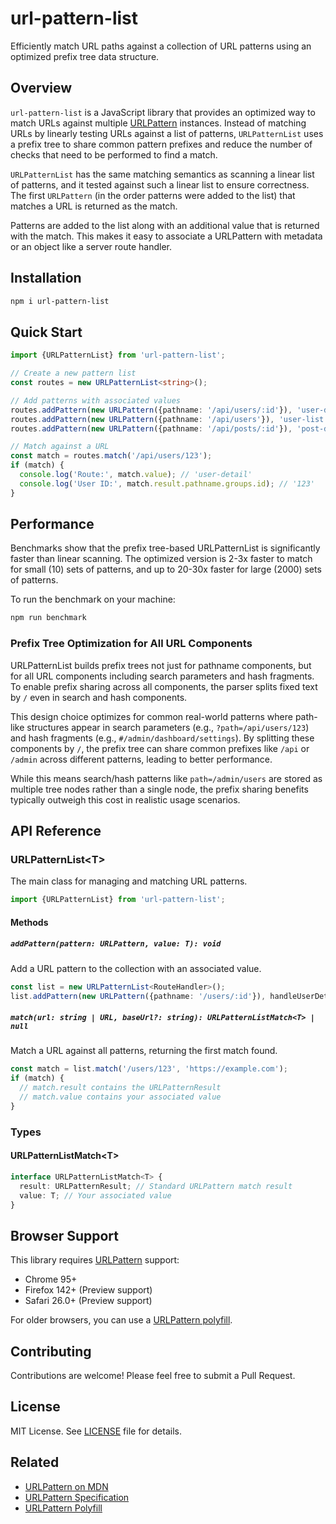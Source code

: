 # url-pattern-list

Efficiently match URL paths against a collection of URL patterns using an
optimized prefix tree data structure.

## Overview

`url-pattern-list` is a JavaScript library that provides an optimized way to
match URLs against multiple
[URLPattern](https://developer.mozilla.org/en-US/docs/Web/API/URLPattern)
instances. Instead of matching URLs by linearly testing URLs against a list of
patterns, `URLPatternList` uses a prefix tree to share common pattern prefixes
and reduce the number of checks that need to be performed to find a match.

`URLPatternList` has the same matching semantics as scanning a linear list of
patterns, and it tested against such a linear list to ensure correctness. The
first `URLPattern` (in the order patterns were added to the list) that matches a
URL is returned as the match.

Patterns are added to the list along with an additional value that is returned
with the match. This makes it easy to associate a URLPattern with metadata or an
object like a server route handler.

## Installation

```sh
npm i url-pattern-list
```

## Quick Start

```typescript
import {URLPatternList} from 'url-pattern-list';

// Create a new pattern list
const routes = new URLPatternList<string>();

// Add patterns with associated values
routes.addPattern(new URLPattern({pathname: '/api/users/:id'}), 'user-detail');
routes.addPattern(new URLPattern({pathname: '/api/users'}), 'user-list');
routes.addPattern(new URLPattern({pathname: '/api/posts/:id'}), 'post-detail');

// Match against a URL
const match = routes.match('/api/users/123');
if (match) {
  console.log('Route:', match.value); // 'user-detail'
  console.log('User ID:', match.result.pathname.groups.id); // '123'
}
```

## Performance

Benchmarks show that the prefix tree-based URLPatternList is significantly
faster than linear scanning. The optimized version is 2-3x faster to match for
small (10) sets of patterns, and up to 20-30x faster for large (2000) sets of
patterns.

To run the benchmark on your machine:

```sh
npm run benchmark
```

### Prefix Tree Optimization for All URL Components

URLPatternList builds prefix trees not just for pathname components, but for all
URL components including search parameters and hash fragments. To enable prefix
sharing across all components, the parser splits fixed text by `/` even in
search and hash components.

This design choice optimizes for common real-world patterns where path-like
structures appear in search parameters (e.g., `?path=/api/users/123`) and hash
fragments (e.g., `#/admin/dashboard/settings`). By splitting these components
by `/`, the prefix tree can share common prefixes like `/api` or `/admin`
across different patterns, leading to better performance.

While this means search/hash patterns like `path=/admin/users` are stored as
multiple tree nodes rather than a single node, the prefix sharing benefits
typically outweigh this cost in realistic usage scenarios.

## API Reference

### URLPatternList&lt;T&gt;

The main class for managing and matching URL patterns.

```ts
import {URLPatternList} from 'url-pattern-list';
```

#### Methods

##### `addPattern(pattern: URLPattern, value: T): void`

Add a URL pattern to the collection with an associated value.

```typescript
const list = new URLPatternList<RouteHandler>();
list.addPattern(new URLPattern({pathname: '/users/:id'}), handleUserDetail);
```

##### `match(url: string | URL, baseUrl?: string): URLPatternListMatch<T> | null`

Match a URL against all patterns, returning the first match found.

```typescript
const match = list.match('/users/123', 'https://example.com');
if (match) {
  // match.result contains the URLPatternResult
  // match.value contains your associated value
}
```

### Types

#### URLPatternListMatch&lt;T&gt;

```typescript
interface URLPatternListMatch<T> {
  result: URLPatternResult; // Standard URLPattern match result
  value: T; // Your associated value
}
```

## Browser Support

This library requires
[URLPattern](https://developer.mozilla.org/en-US/docs/Web/API/URLPattern)
support:

- Chrome 95+
- Firefox 142+ (Preview support)
- Safari 26.0+ (Preview support)

For older browsers, you can use a [URLPattern
polyfill](https://github.com/kenchris/urlpattern-polyfill).

## Contributing

Contributions are welcome! Please feel free to submit a Pull Request.

## License

MIT License. See [LICENSE](LICENSE) file for details.

## Related

- [URLPattern on
  MDN](https://developer.mozilla.org/en-US/docs/Web/API/URLPattern)
- [URLPattern Specification](https://urlpattern.spec.whatwg.org/)
- [URLPattern Polyfill](https://github.com/kenchris/urlpattern-polyfill)
